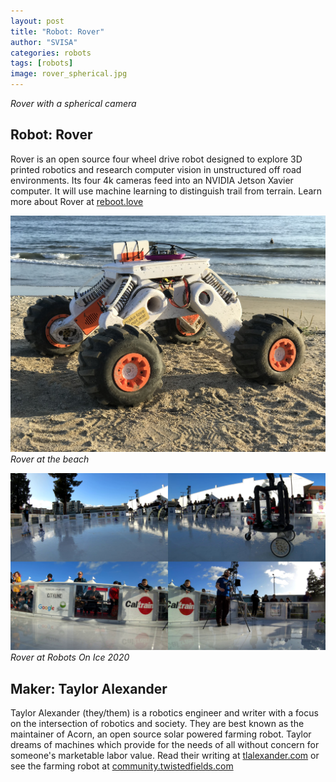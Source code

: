 ```yaml
---
layout: post
title: "Robot: Rover"
author: "SVISA"
categories: robots
tags: [robots]
image: rover_spherical.jpg
---
```

*Rover with a spherical camera*

## Robot: Rover

Rover is an open source four wheel drive robot designed to explore 3D printed robotics and research computer vision in unstructured off road environments. Its four 4k cameras feed into an NVIDIA Jetson Xavier computer. It will use machine learning to distinguish trail from terrain. Learn more about Rover at [reboot.love](http://reboot.love)

![](/assets/img/rover_beach.jpg)
*Rover at the beach*

![](/assets/img/rover_ice.jpg)
*Rover at Robots On Ice 2020*

## Maker: Taylor Alexander

Taylor Alexander (they/them) is a robotics engineer and writer with a focus on the intersection of robotics and society.
They are best known as the maintainer of Acorn, an open source solar powered farming robot.
Taylor dreams of machines which provide for the needs of all without concern for someone's marketable labor value. Read their writing at [tlalexander.com](http://tlalexander.com) or see the farming robot at [community.twistedfields.com](http://community.twistedfields.com)

